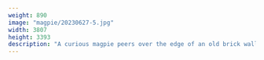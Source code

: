 ```yaml
---
weight: 890
image: "magpie/20230627-5.jpg"
width: 3807
height: 3393
description: "A curious magpie peers over the edge of an old brick wall<br/>f/6.3, 1/400, 300.0 mm, iso800"
---
```

